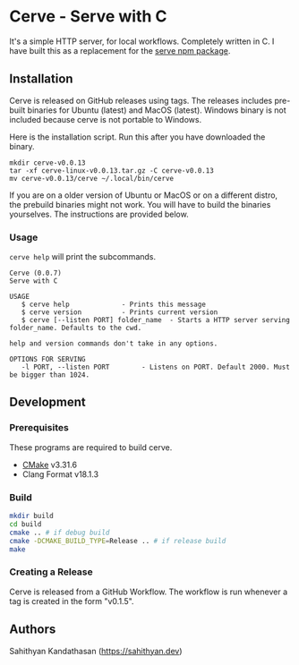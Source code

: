 # Cerve - Serve with C

It's a simple HTTP server, for local workflows. Completely written in C.
I have built this as a replacement for the [serve npm package](https://www.npmjs.com/package/serve).

## Installation

Cerve is released on GitHub releases using tags. The releases includes pre-built binaries for Ubuntu (latest)
and MacOS (latest).
Windows binary is not included because cerve is not portable to Windows.

Here is the installation script. Run this after you have downloaded the binary.

```shell
mkdir cerve-v0.0.13
tar -xf cerve-linux-v0.0.13.tar.gz -C cerve-v0.0.13
mv cerve-v0.0.13/cerve ~/.local/bin/cerve
```

If you are on a older version of Ubuntu or MacOS or on  a different distro, the prebuild binaries might not work.
You will have to build the binaries yourselves. The instructions are provided below.

### Usage

`cerve help` will print the subcommands.

```
Cerve (0.0.7)
Serve with C

USAGE
   $ cerve help				- Prints this message
   $ cerve version			- Prints current version
   $ cerve [--listen PORT] folder_name	- Starts a HTTP server serving folder_name. Defaults to the cwd.

help and version commands don't take in any options.

OPTIONS FOR SERVING
   -l PORT, --listen PORT		 - Listens on PORT. Default 2000. Must be bigger than 1024.
```


## Development
### Prerequisites

These programs are required to build cerve. 

- [CMake](https://cmake.org/) v3.31.6
- Clang Format v18.1.3
 
### Build

```bash
mkdir build
cd build
cmake .. # if debug build
cmake -DCMAKE_BUILD_TYPE=Release .. # if release build
make
```

### Creating a Release

Cerve is released from a GitHub Workflow. The workflow is run whenever a tag is created in the form "v0.1.5".

## Authors

Sahithyan Kandathasan (https://sahithyan.dev)
